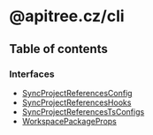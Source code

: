 # @apitree.cz/cli

## Table of contents

### Interfaces

- [SyncProjectReferencesConfig](interfaces/SyncProjectReferencesConfig.md)
- [SyncProjectReferencesHooks](interfaces/SyncProjectReferencesHooks.md)
- [SyncProjectReferencesTsConfigs](interfaces/SyncProjectReferencesTsConfigs.md)
- [WorkspacePackageProps](interfaces/WorkspacePackageProps.md)
